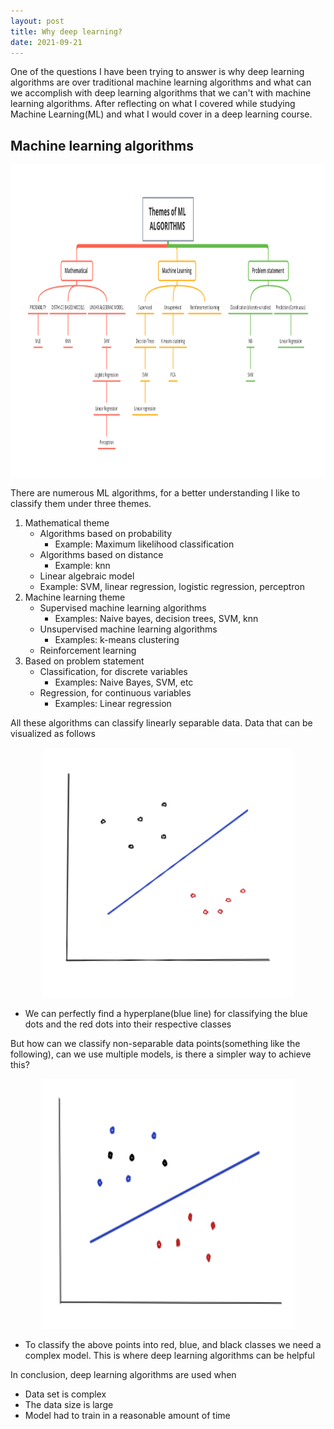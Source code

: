 ```yaml
---
layout: post
title: Why deep learning? 
date: 2021-09-21
---
```


One of the questions I have been trying to answer is why deep learning algorithms are over traditional machine learning algorithms and what can we accomplish with deep learning algorithms that we can't with machine learning algorithms. After reflecting on what I covered while studying Machine Learning(ML) and what I would cover in a deep learning course. 

## Machine learning algorithms

<p align="center">
 <img width="700" height="500" src="/images/themes_ml.jpg">
</p>

There are numerous ML algorithms, for a better understanding I like to classify them under three themes.
1. Mathematical theme
    - Algorithms based on probability
        - Example: Maximum likelihood classification
    - Algorithms based on distance
        - Example: knn
    - Linear algebraic model 
    - Example: SVM, linear regression, logistic regression, perceptron
2. Machine learning theme 
    - Supervised machine learning algorithms 
        - Examples: Naive bayes, decision trees, SVM, knn
    - Unsupervised machine learning algorithms
        - Examples: k-means clustering 
    - Reinforcement learning 
3. Based on problem statement
    - Classification, for discrete variables
        - Examples: Naive Bayes, SVM, etc
    - Regression, for continuous variables 
        - Examples: Linear regression

All these algorithms can classify linearly separable data. Data that can be visualized as follows

<p align="center">
 <img width="400" height="400" src="/images/linearly_sep.jpg">
</p>

- We can perfectly find a hyperplane(blue line) for classifying the blue dots and the red dots into their respective classes 

But how can we classify non-separable data points(something like the following), can we use multiple models, is there a simpler way to achieve this? 

<p align="center">
 <img width="400" height="400" src="/images/non_linearly_sep.jpg">
</p>

- To classify the above points into red, blue, and black classes we need a complex model. This is where deep learning algorithms can be helpful 

In conclusion, deep learning algorithms are used when 
- Data set is complex
- The data size is large 
- Model had to train in a reasonable amount of time 